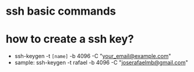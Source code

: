 # ssh basic commands

# how to create a ssh key?
* ssh-keygen -t ``[name]`` -b 4096 -C "your_email@example.com"
* sample: ssh-keygen -t rafael -b 4096 -C "joserafaelmb@gmail.com"

